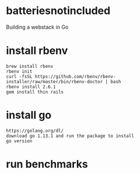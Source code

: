 # batteriesnotincluded
Building a webstack in Go


# install rbenv
	brew install rbenv
	rbenv init
	curl -fsSL https://github.com/rbenv/rbenv-installer/raw/master/bin/rbenv-doctor | bash
	rbenv install 2.6.1
	gem install thin rails

# install go
	https://golang.org/dl/
	download go 1.13.1 and run the package to install
	go version

# run benchmarks



